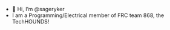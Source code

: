 - 👋 Hi, I’m @sageryker
-  I am a Programming/Electrical member of FRC team 868, the TechHOUNDS!
<!---
sageryker/sageryker is a ✨ special ✨ repository because its `README.md` (this file) appears on your GitHub profile.
You can click the Preview link to take a look at your changes.
--->
